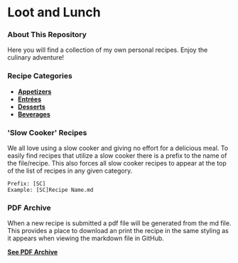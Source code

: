 # Loot and Lunch

### About This Repository

Here you will find a collection of my own personal recipes. Enjoy the culinary adventure!

### Recipe Categories

- **[Appetizers](https://github.com/seanmburns00/Dungeon-Delicacies/tree/main/Recipe%20Book/Appetizers)**
- **[Entrées](https://github.com/seanmburns00/Dungeon-Delicacies/tree/main/Recipe%20Book/Entrees)**
- **[Desserts](https://github.com/seanmburns00/Dungeon-Delicacies/tree/main/Recipe%20Book/Desserts)**
- **[Beverages](https://github.com/seanmburns00/Dungeon-Delicacies/tree/main/Recipe%20Book/Beverages)**

### 'Slow Cooker' Recipes

We all love using a slow cooker and giving no effort for a delicious meal. To easily find recipes that utilize a slow cooker there is a prefix to the name of the file/recipe. This also forces all slow cooker recipes to appear at the top of the list of recipes in any given category. 

```
Prefix: [SC]
Example: [SC]Recipe Name.md
```

### PDF Archive

When a new recipe is submitted a pdf file will be generated from the md file. This provides a place to download an print the recipe in the same styling as it appears when viewing the markdown file in GitHub. 

**[See PDF Archive](https://github.com/seanmburns00/Dungeon-Delicacies/tree/main/Recipe%20Book/PDF%20Recipe%20Archive)**
